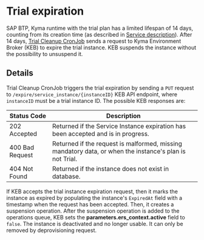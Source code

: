 # Trial expiration

SAP BTP, Kyma runtime with the trial plan has a limited lifespan of 14 days, counting from its creation time (as described in [Service description](../user/03-10-service-description.md#trial-plan)). After 14 days, [Trial Cleanup CronJob](./06-40-trial-cleanup-cronjob.md) sends a request to Kyma Environment Broker (KEB) to expire the trial instance. KEB suspends the instance without the possibility to unsuspend it.

## Details

Trial Cleanup CronJob triggers the trial expiration by sending a `PUT` request to `/expire/service_instance/{instanceID}` KEB API endpoint, where `instanceID` must be a trial instance ID. The possible KEB responses are:

| Status Code | Description                                                                                             |
| --- |---------------------------------------------------------------------------------------------------------|
| 202 Accepted | Returned if the Service Instance expiration has been accepted and is in progress.                       |
| 400 Bad Request | Returned if the request is malformed, missing mandatory data, or when the instance's plan is not Trial. |
| 404 Not Found | Returned if the instance does not exist in database.                                                    |

If KEB accepts the trial instance expiration request, then it marks the instance as expired by populating the instance's `ExpiredAt` field with a timestamp when the request has been accepted. Then, it creates a suspension operation. After the suspension operation is added to the operations queue, KEB sets the **parameters.ers_context.active** field to `false`. The instance is deactivated and no longer usable. It can only be removed by deprovisioning request.
